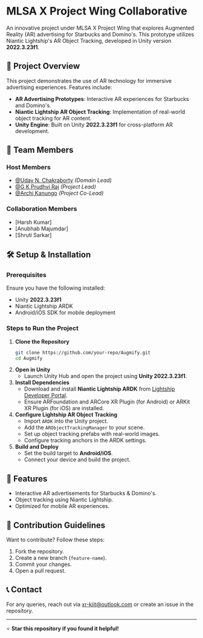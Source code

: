 # MLSA X Project Wing Collaborative

An innovative project under MLSA X Project Wing that explores Augmented Reality (AR) advertising for Starbucks and Domino's. This prototype utilizes Niantic Lightship's AR Object Tracking, developed in Unity version **2022.3.23f1**.

## 🚀 Project Overview

This project demonstrates the use of AR technology for immersive advertising experiences. Features include:

- **AR Advertising Prototypes**: Interactive AR experiences for Starbucks and Domino's.
- **Niantic Lightship AR Object Tracking**: Implementation of real-world object tracking for AR content.
- **Unity Engine**: Built on Unity **2022.3.23f1** for cross-platform AR development.

## 👥 Team Members

### Host Members
- [@Uday N. Chakraborty](https://www.github.com/uday-nc) *(Domain Lead)*
- [@G K Prudhvi Raj](https://www.github.com/PrudhviRajGK) *(Project Lead)*
- [@Archi Kanungo](https://www.github.com/archiik04) *(Project Co-Lead)*

### Collaboration Members
- [Harsh Kumar]
- [Anubhab Majumdar]
- [Shruti Sarkar]

## 🛠️ Setup & Installation

### Prerequisites
Ensure you have the following installed:
- Unity **2022.3.23f1**
- Niantic Lightship ARDK
- Android/iOS SDK for mobile deployment

### Steps to Run the Project
1. **Clone the Repository**
   ```sh
   git clone https://github.com/your-repo/Augmify.git
   cd Augmify
   ```
2. **Open in Unity**
   - Launch Unity Hub and open the project using **Unity 2022.3.23f1**.
3. **Install Dependencies**
   - Download and install **Niantic Lightship ARDK** from [Lightship Developer Portal](https://lightship.dev/).
   - Ensure ARFoundation and ARCore XR Plugin (for Android) or ARKit XR Plugin (for iOS) are installed.
4. **Configure Lightship AR Object Tracking**
   - Import `ARDK` into the Unity project.
   - Add the `ARObjectTrackingManager` to your scene.
   - Set up object tracking prefabs with real-world images.
   - Configure tracking anchors in the ARDK settings.
5. **Build and Deploy**
   - Set the build target to **Android/iOS**.
   - Connect your device and build the project.

## 📌 Features
- Interactive AR advertisements for Starbucks & Domino's.
- Object tracking using Niantic Lightship.
- Optimized for mobile AR experiences.

## 📝 Contribution Guidelines
Want to contribute? Follow these steps:
1. Fork the repository.
2. Create a new branch (`feature-name`).
3. Commit your changes.
4. Open a pull request.

## 📞 Contact
For any queries, reach out via xr-kiit@outlook.com or create an issue in the repository.

---
⭐ **Star this repository if you found it helpful!**
